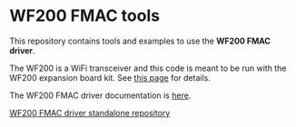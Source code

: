 # WF200 FMAC tools

This repository contains tools and examples to use the **WF200 FMAC driver**.

The WF200 is a WiFi transceiver and this code is meant to be run with the WF200 expansion board kit. See [this page](https://www.silabs.com/products/development-tools/wireless/wi-fi/wf200-expansion-kit) for details.

The WF200 FMAC driver documentation is [here](https://docs.silabs.com/wifi/wf200/rtos/0.1/index).

[WF200 FMAC driver standalone repository](https://github.com/SiliconLabs/wfx-fullMAC-driver)
